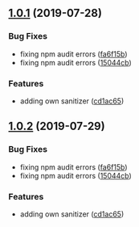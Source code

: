 ## [1.0.1](https://github.com/advanced-rest-client/arc-marked/compare/1.0.0...1.0.1) (2019-07-28)


### Bug Fixes

* fixing npm audit errors ([fa6f15b](https://github.com/advanced-rest-client/arc-marked/commit/fa6f15b))
* fixing npm audit errors ([15044cb](https://github.com/advanced-rest-client/arc-marked/commit/15044cb))


### Features

* adding own sanitizer ([cd1ac65](https://github.com/advanced-rest-client/arc-marked/commit/cd1ac65))



## [1.0.2](https://github.com/advanced-rest-client/arc-marked/compare/1.0.0...1.0.2) (2019-07-29)


### Bug Fixes

* fixing npm audit errors ([fa6f15b](https://github.com/advanced-rest-client/arc-marked/commit/fa6f15b))
* fixing npm audit errors ([15044cb](https://github.com/advanced-rest-client/arc-marked/commit/15044cb))


### Features

* adding own sanitizer ([cd1ac65](https://github.com/advanced-rest-client/arc-marked/commit/cd1ac65))



